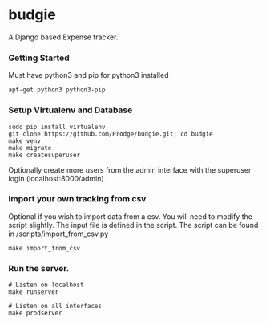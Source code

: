 # budgie
A Django based Expense tracker.


### Getting Started

Must have python3 and pip for python3 installed
```
apt-get python3 python3-pip
```

### Setup Virtualenv and Database
```
sudo pip install virtualenv
git clone https://github.com/Prodge/budgie.git; cd budgie
make venv
make migrate
make createsuperuser
```
Optionally create more users from the admin interface with the superuser login (localhost:8000/admin)

### Import your own tracking from csv
Optional if you wish to import data from a csv.
You will need to modify the script slightly.
The input file is defined in the script.
The script can be found in /scripts/import_from_csv.py
```
make import_from_csv
```

### Run the server.
```
# Listen on localhost
make runserver

# Listen on all interfaces
make prodserver
```
